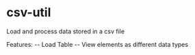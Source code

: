 # csv-util
Load and process data stored in a csv file

Features:
  -- Load Table
  -- View elements as different data types
